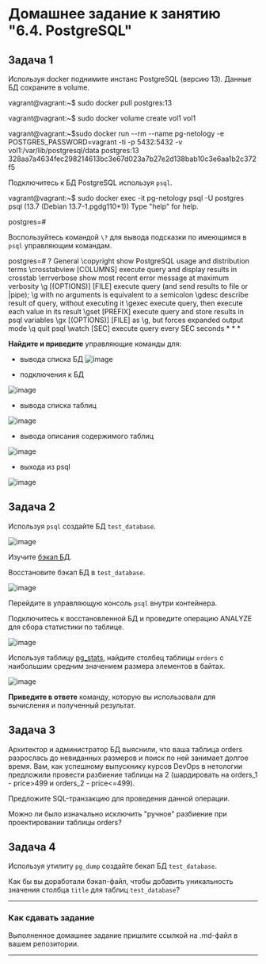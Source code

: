 # Домашнее задание к занятию "6.4. PostgreSQL"

## Задача 1

Используя docker поднимите инстанс PostgreSQL (версию 13). Данные БД сохраните в volume.

vagrant@vagrant:~$ sudo docker pull postgres:13

vagrant@vagrant:~$ sudo docker volume create vol1
vol1

vagrant@vagrant:~$sudo docker run --rm --name pg-netology -e POSTGRES_PASSWORD=vagrant -ti -p 5432:5432 -v vol1:/var/lib/postgresql/data postgres:13
328aa7a4634fec298214613bc3e67d023a7b27e2d138bab10c3e6aa1b2c372f5

Подключитесь к БД PostgreSQL используя `psql`.

vagrant@vagrant:~$ sudo docker exec -it pg-netology psql -U postgres
psql (13.7 (Debian 13.7-1.pgdg110+1))
Type "help" for help.

postgres=#

Воспользуйтесь командой `\?` для вывода подсказки по имеющимся в `psql` управляющим командам.

postgres=# \?
General
  \copyright             show PostgreSQL usage and distribution terms
  \crosstabview [COLUMNS] execute query and display results in crosstab
  \errverbose            show most recent error message at maximum verbosity
  \g [(OPTIONS)] [FILE]  execute query (and send results to file or |pipe);
                         \g with no arguments is equivalent to a semicolon
  \gdesc                 describe result of query, without executing it
  \gexec                 execute query, then execute each value in its result
  \gset [PREFIX]         execute query and store results in psql variables
  \gx [(OPTIONS)] [FILE] as \g, but forces expanded output mode
  \q                     quit psql
  \watch [SEC]           execute query every SEC seconds
  *
  *
  *

**Найдите и приведите** управляющие команды для:
- вывода списка БД
![image](https://user-images.githubusercontent.com/91233405/169825508-ac04a2c1-b7e8-4b6f-8b53-60521a053737.png)

- подключения к БД

![image](https://user-images.githubusercontent.com/91233405/169826483-5a58b416-42a2-4642-a177-ff7d8bac48ce.png)


- вывода списка таблиц

![image](https://user-images.githubusercontent.com/91233405/169826594-0098c7e8-0574-4d0a-a172-5c67364c8860.png)


- вывода описания содержимого таблиц

![image](https://user-images.githubusercontent.com/91233405/169826810-d366919d-8424-4227-8189-3b188788ee18.png)


- выхода из psql

![image](https://user-images.githubusercontent.com/91233405/169826865-0602df9a-5f39-42f1-a1ab-e7c5ad651218.png)


## Задача 2

Используя `psql` создайте БД `test_database`.

![image](https://user-images.githubusercontent.com/91233405/169832528-4aecfb3b-85fe-43a5-9b27-54a3d36bcd02.png)



Изучите [бэкап БД](https://github.com/netology-code/virt-homeworks/tree/master/06-db-04-postgresql/test_data).

Восстановите бэкап БД в `test_database`.

![image](https://user-images.githubusercontent.com/91233405/169837750-14522166-c4a3-429d-bc4a-754923e8ec8e.png)


Перейдите в управляющую консоль `psql` внутри контейнера.



Подключитесь к восстановленной БД и проведите операцию ANALYZE для сбора статистики по таблице.

![image](https://user-images.githubusercontent.com/91233405/169838692-9b9265ce-214e-42c1-ae64-d559cde71230.png)


Используя таблицу [pg_stats](https://postgrespro.ru/docs/postgresql/12/view-pg-stats), найдите столбец таблицы `orders` 
с наибольшим средним значением размера элементов в байтах.

![image](https://user-images.githubusercontent.com/91233405/169838858-8abdd07f-c45c-4c1c-8271-9e69d672d5b8.png)


**Приведите в ответе** команду, которую вы использовали для вычисления и полученный результат.

## Задача 3

Архитектор и администратор БД выяснили, что ваша таблица orders разрослась до невиданных размеров и
поиск по ней занимает долгое время. Вам, как успешному выпускнику курсов DevOps в нетологии предложили
провести разбиение таблицы на 2 (шардировать на orders_1 - price>499 и orders_2 - price<=499).

Предложите SQL-транзакцию для проведения данной операции.

Можно ли было изначально исключить "ручное" разбиение при проектировании таблицы orders?

## Задача 4

Используя утилиту `pg_dump` создайте бекап БД `test_database`.

Как бы вы доработали бэкап-файл, чтобы добавить уникальность значения столбца `title` для таблиц `test_database`?

---

### Как cдавать задание

Выполненное домашнее задание пришлите ссылкой на .md-файл в вашем репозитории.

---

